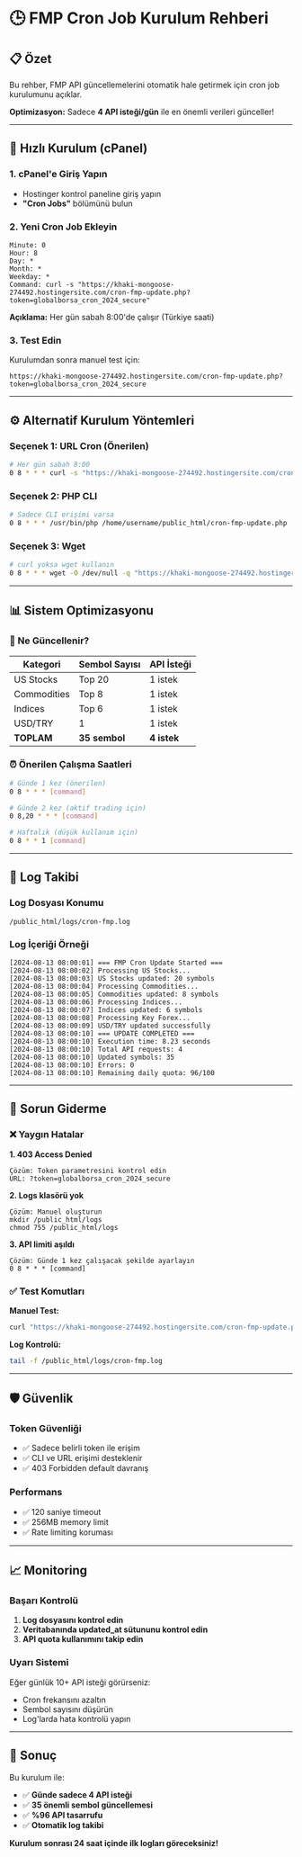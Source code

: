 # 🕒 FMP Cron Job Kurulum Rehberi

## 📋 Özet
Bu rehber, FMP API güncellemelerini otomatik hale getirmek için cron job kurulumunu açıklar.

**Optimizasyon:** Sadece **4 API isteği/gün** ile en önemli verileri günceller!

---

## 🚀 Hızlı Kurulum (cPanel)

### 1. cPanel'e Giriş Yapın
- Hostinger kontrol paneline giriş yapın
- **"Cron Jobs"** bölümünü bulun

### 2. Yeni Cron Job Ekleyin
```
Minute: 0
Hour: 8
Day: *  
Month: *
Weekday: *
Command: curl -s "https://khaki-mongoose-274492.hostingersite.com/cron-fmp-update.php?token=globalborsa_cron_2024_secure"
```

**Açıklama:** Her gün sabah 8:00'de çalışır (Türkiye saati)

### 3. Test Edin
Kurulumdan sonra manuel test için:
```
https://khaki-mongoose-274492.hostingersite.com/cron-fmp-update.php?token=globalborsa_cron_2024_secure
```

---

## ⚙️ Alternatif Kurulum Yöntemleri

### Seçenek 1: URL Cron (Önerilen)
```bash
# Her gün sabah 8:00
0 8 * * * curl -s "https://khaki-mongoose-274492.hostingersite.com/cron-fmp-update.php?token=globalborsa_cron_2024_secure"
```

### Seçenek 2: PHP CLI
```bash
# Sadece CLI erişimi varsa
0 8 * * * /usr/bin/php /home/username/public_html/cron-fmp-update.php
```

### Seçenek 3: Wget
```bash
# curl yoksa wget kullanın
0 8 * * * wget -O /dev/null -q "https://khaki-mongoose-274492.hostingersite.com/cron-fmp-update.php?token=globalborsa_cron_2024_secure"
```

---

## 📊 Sistem Optimizasyonu

### 🎯 Ne Güncellenir?
| Kategori | Sembol Sayısı | API İsteği |
|----------|---------------|------------|
| US Stocks | Top 20 | 1 istek |
| Commodities | Top 8 | 1 istek |
| Indices | Top 6 | 1 istek |
| USD/TRY | 1 | 1 istek |
| **TOPLAM** | **35 sembol** | **4 istek** |

### ⏰ Önerilen Çalışma Saatleri
```bash
# Günde 1 kez (önerilen)
0 8 * * * [command]

# Günde 2 kez (aktif trading için)
0 8,20 * * * [command]

# Haftalık (düşük kullanım için)
0 8 * * 1 [command]
```

---

## 📝 Log Takibi

### Log Dosyası Konumu
```
/public_html/logs/cron-fmp.log
```

### Log İçeriği Örneği
```
[2024-08-13 08:00:01] === FMP Cron Update Started ===
[2024-08-13 08:00:02] Processing US Stocks...
[2024-08-13 08:00:03] US Stocks updated: 20 symbols
[2024-08-13 08:00:04] Processing Commodities...
[2024-08-13 08:00:05] Commodities updated: 8 symbols
[2024-08-13 08:00:06] Processing Indices...
[2024-08-13 08:00:07] Indices updated: 6 symbols
[2024-08-13 08:00:08] Processing Key Forex...
[2024-08-13 08:00:09] USD/TRY updated successfully
[2024-08-13 08:00:10] === UPDATE COMPLETED ===
[2024-08-13 08:00:10] Execution time: 8.23 seconds
[2024-08-13 08:00:10] Total API requests: 4
[2024-08-13 08:00:10] Updated symbols: 35
[2024-08-13 08:00:10] Errors: 0
[2024-08-13 08:00:10] Remaining daily quota: 96/100
```

---

## 🔧 Sorun Giderme

### ❌ Yaygın Hatalar

**1. 403 Access Denied**
```
Çözüm: Token parametresini kontrol edin
URL: ?token=globalborsa_cron_2024_secure
```

**2. Logs klasörü yok**
```
Çözüm: Manuel oluşturun
mkdir /public_html/logs
chmod 755 /public_html/logs
```

**3. API limiti aşıldı**
```
Çözüm: Günde 1 kez çalışacak şekilde ayarlayın
0 8 * * * [command]
```

### ✅ Test Komutları

**Manuel Test:**
```bash
curl "https://khaki-mongoose-274492.hostingersite.com/cron-fmp-update.php?token=globalborsa_cron_2024_secure"
```

**Log Kontrolü:**
```bash
tail -f /public_html/logs/cron-fmp.log
```

---

## 🛡️ Güvenlik

### Token Güvenliği
- ✅ Sadece belirli token ile erişim
- ✅ CLI ve URL erişimi desteklenir
- ✅ 403 Forbidden default davranış

### Performans
- ✅ 120 saniye timeout
- ✅ 256MB memory limit
- ✅ Rate limiting koruması

---

## 📈 Monitoring

### Başarı Kontrolü
1. **Log dosyasını kontrol edin**
2. **Veritabanında updated_at sütununu kontrol edin**
3. **API quota kullanımını takip edin**

### Uyarı Sistemi
Eğer günlük 10+ API isteği görürseniz:
- Cron frekansını azaltın
- Sembol sayısını düşürün
- Log'larda hata kontrolü yapın

---

## 🎯 Sonuç

Bu kurulum ile:
- ✅ **Günde sadece 4 API isteği**
- ✅ **35 önemli sembol güncellemesi**
- ✅ **%96 API tasarrufu**
- ✅ **Otomatik log takibi**

**Kurulum sonrası 24 saat içinde ilk logları göreceksiniz!**
